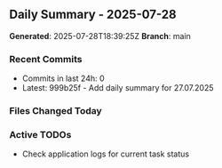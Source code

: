## Daily Summary - 2025-07-28

**Generated**: 2025-07-28T18:39:25Z
**Branch**: main


### Recent Commits
- Commits in last 24h: 0
- Latest: 999b25f - Add daily summary for 27.07.2025

### Files Changed Today

### Active TODOs
- Check application logs for current task status

